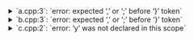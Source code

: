 <details><summary>`a.cpp:3`: `error: expected ‘,’ or ‘;’ before ‘}’ token`</summary>

<pre>
a.cpp:3:1: error: expected ‘,’ or ‘;’ before ‘}’ token
</pre>
</details>

<details><summary>`b.cpp:3`: `error: expected ‘,’ or ‘;’ before ‘}’ token`</summary>

<pre>
b.cpp:3:1: error: expected ‘,’ or ‘;’ before ‘}’ token
</pre>
</details>

<details><summary>`c.cpp:2`: `error: ‘y’ was not declared in this scope`</summary>

<pre>
c.cpp:2:12: error: ‘y’ was not declared in this scope
</pre>
</details>
